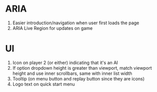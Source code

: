 # ARIA

1. Easier introduction/navigation when user first loads the page
2. ARIA Live Region for updates on game

# UI

1. Icon on player 2 (or either) indicating that it's an AI
2. If option dropdown height is greater than viewport, match viewport height and use inner scrollbars, same with inner list width
3. Tooltip (on menu button and replay button since they are icons)
4. Logo text on quick start menu
